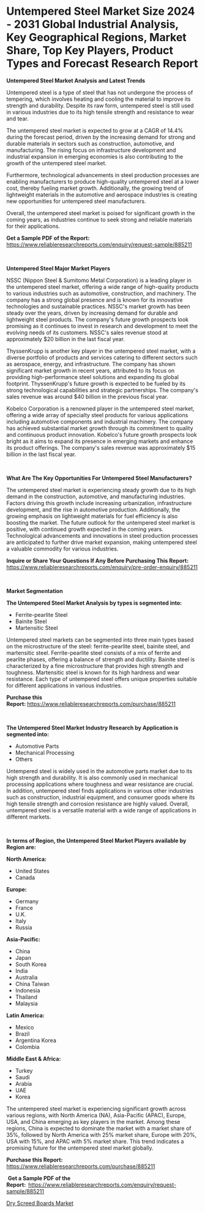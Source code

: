 <p><h1>Untempered Steel Market Size 2024 - 2031 Global Industrial Analysis, Key Geographical Regions, Market Share, Top Key Players, Product Types and Forecast Research Report</h1></p><p><strong>Untempered Steel Market Analysis and Latest Trends</strong></p>
<p><p>Untempered steel is a type of steel that has not undergone the process of tempering, which involves heating and cooling the material to improve its strength and durability. Despite its raw form, untempered steel is still used in various industries due to its high tensile strength and resistance to wear and tear.</p><p>The untempered steel market is expected to grow at a CAGR of 14.4% during the forecast period, driven by the increasing demand for strong and durable materials in sectors such as construction, automotive, and manufacturing. The rising focus on infrastructure development and industrial expansion in emerging economies is also contributing to the growth of the untempered steel market.</p><p>Furthermore, technological advancements in steel production processes are enabling manufacturers to produce high-quality untempered steel at a lower cost, thereby fueling market growth. Additionally, the growing trend of lightweight materials in the automotive and aerospace industries is creating new opportunities for untempered steel manufacturers.</p><p>Overall, the untempered steel market is poised for significant growth in the coming years, as industries continue to seek strong and reliable materials for their applications.</p></p>
<p><strong>Get a Sample PDF of the Report:&nbsp;</strong> <a href="https://www.reliableresearchreports.com/enquiry/request-sample/885211">https://www.reliableresearchreports.com/enquiry/request-sample/885211</a></p>
<p>&nbsp;</p>
<p><strong>Untempered Steel Major Market Players</strong></p>
<p><p>NSSC (Nippon Steel & Sumitomo Metal Corporation) is a leading player in the untempered steel market, offering a wide range of high-quality products to various industries such as automotive, construction, and machinery. The company has a strong global presence and is known for its innovative technologies and sustainable practices. NSSC's market growth has been steady over the years, driven by increasing demand for durable and lightweight steel products. The company's future growth prospects look promising as it continues to invest in research and development to meet the evolving needs of its customers. NSSC's sales revenue stood at approximately $20 billion in the last fiscal year.</p><p>ThyssenKrupp is another key player in the untempered steel market, with a diverse portfolio of products and services catering to different sectors such as aerospace, energy, and infrastructure. The company has shown significant market growth in recent years, attributed to its focus on providing high-performance steel solutions and expanding its global footprint. ThyssenKrupp's future growth is expected to be fueled by its strong technological capabilities and strategic partnerships. The company's sales revenue was around $40 billion in the previous fiscal year.</p><p>Kobelco Corporation is a renowned player in the untempered steel market, offering a wide array of specialty steel products for various applications including automotive components and industrial machinery. The company has achieved substantial market growth through its commitment to quality and continuous product innovation. Kobelco's future growth prospects look bright as it aims to expand its presence in emerging markets and enhance its product offerings. The company's sales revenue was approximately $15 billion in the last fiscal year.</p></p>
<p>&nbsp;</p>
<p><strong>What Are The Key Opportunities For Untempered Steel Manufacturers?</strong></p>
<p><p>The untempered steel market is experiencing steady growth due to its high demand in the construction, automotive, and manufacturing industries. Factors driving this growth include increasing urbanization, infrastructure development, and the rise in automotive production. Additionally, the growing emphasis on lightweight materials for fuel efficiency is also boosting the market. The future outlook for the untempered steel market is positive, with continued growth expected in the coming years. Technological advancements and innovations in steel production processes are anticipated to further drive market expansion, making untempered steel a valuable commodity for various industries.</p></p>
<p><strong>Inquire or Share Your Questions If Any Before Purchasing This Report:</strong> <a href="https://www.reliableresearchreports.com/enquiry/pre-order-enquiry/885211">https://www.reliableresearchreports.com/enquiry/pre-order-enquiry/885211</a></p>
<p>&nbsp;</p>
<p><strong>Market Segmentation</strong></p>
<p><strong>The Untempered Steel Market Analysis by types is segmented into:</strong></p>
<p><ul><li>Ferrite-pearlite Steel</li><li>Bainite Steel</li><li>Martensitic Steel</li></ul></p>
<p><p>Untempered steel markets can be segmented into three main types based on the microstructure of the steel: ferrite-pearlite steel, bainite steel, and martensitic steel. Ferrite-pearlite steel consists of a mix of ferrite and pearlite phases, offering a balance of strength and ductility. Bainite steel is characterized by a fine microstructure that provides high strength and toughness. Martensitic steel is known for its high hardness and wear resistance. Each type of untempered steel offers unique properties suitable for different applications in various industries.</p></p>
<p><strong>Purchase this Report:&nbsp;</strong><a href="https://www.reliableresearchreports.com/purchase/885211">https://www.reliableresearchreports.com/purchase/885211</a></p>
<p>&nbsp;</p>
<p><strong>The Untempered Steel Market Industry Research by Application is segmented into:</strong></p>
<p><ul><li>Automotive Parts</li><li>Mechanical Processing</li><li>Others</li></ul></p>
<p><p>Untempered steel is widely used in the automotive parts market due to its high strength and durability. It is also commonly used in mechanical processing applications where toughness and wear resistance are crucial. In addition, untempered steel finds applications in various other industries such as construction, industrial equipment, and consumer goods where its high tensile strength and corrosion resistance are highly valued. Overall, untempered steel is a versatile material with a wide range of applications in different markets.</p></p>
<p>&nbsp;</p>
<p><strong>In terms of Region, the Untempered Steel Market Players available by Region are:</strong></p>
<p>
    <p> <strong> North America: </strong>
        <ul>
            <li>United States</li>
            <li>Canada</li>
        </ul>
        </p> 
    <p> <strong> Europe: </strong>
        <ul>
            <li>Germany</li>
            <li>France</li>
            <li>U.K.</li>
            <li>Italy</li>
            <li>Russia</li>
        </ul>
        </p> 
    <p> <strong> Asia-Pacific: </strong>
        <ul>
            <li>China</li>
            <li>Japan</li>
            <li>South Korea</li>
            <li>India</li>
            <li>Australia</li>
            <li>China Taiwan</li>
            <li>Indonesia</li>
            <li>Thailand</li>
            <li>Malaysia</li>
        </ul>
        </p> 
    <p> <strong> Latin America: </strong>
        <ul>
            <li>Mexico</li>
            <li>Brazil</li>
            <li>Argentina Korea</li>
            <li>Colombia</li>
        </ul>
        </p> 
    <p> <strong> Middle East & Africa: </strong>
        <ul>
            <li>Turkey</li>
            <li>Saudi</li>
            <li>Arabia</li>
            <li>UAE</li>
            <li>Korea</li>
        </ul>
    </p>
    </p>
<p><p>The untempered steel market is experiencing significant growth across various regions, with North America (NA), Asia-Pacific (APAC), Europe, USA, and China emerging as key players in the market. Among these regions, China is expected to dominate the market with a market share of 35%, followed by North America with 25% market share, Europe with 20%, USA with 15%, and APAC with 5% market share. This trend indicates a promising future for the untempered steel market globally.</p></p>
<p><strong>Purchase this Report: </strong><a href="https://www.reliableresearchreports.com/purchase/885211">https://www.reliableresearchreports.com/purchase/885211</a></p>
<p>&nbsp;<strong>Get a Sample PDF of the Report:&nbsp;&nbsp;</strong><a href="https://www.reliableresearchreports.com/enquiry/request-sample/885211">https://www.reliableresearchreports.com/enquiry/request-sample/885211</a></p>
<p><strong></strong></p>
<p><p><a href="https://simplistic-meeting-7ee.notion.site/Dry-Screed-Boards-Market-Provides-a-Comprehensive-Analysis-Including-a-Macro-Overview-of-the-Market--69e2c5e2b208422991e0dc1e7c308077">Dry Screed Boards Market</a></p></p>